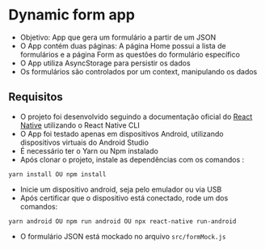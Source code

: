 # Dynamic form app  
- Objetivo: App que gera um formulário a partir de um JSON  
- O App contém duas páginas: A página Home possui a lista de formulários e a página Form as questões do formulário específico  
- O App utiliza AsyncStorage para persistir os dados  
- Os formulários são controlados por um context, manipulando os dados

## Requisitos  
- O projeto foi desenvolvido seguindo a documentação oficial do [React Native](https://reactnative.dev/docs/environment-setup) utilizando o React Native CLI  
- O App foi testado apenas em dispositivos Android, utilizando dispositivos virtuais do Android Studio 
- É necessário ter o Yarn ou Npm instalado
- Após clonar o projeto, instale as dependências com os comandos :  
```
yarn install OU npm install  
```  
- Inicie um dispositivo android, seja pelo emulador ou via USB
- Após certificar que o dispositivo está conectado, rode um dos comandos:  
```
yarn android OU npm run android OU npx react-native run-android  
```
- O formulário JSON está mockado no arquivo `src/formMock.js`
